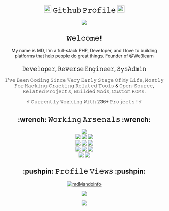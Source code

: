 <h2 align="center"><img src="https://emojipedia-us.s3.dualstack.us-west-1.amazonaws.com/thumbs/120/twitter/259/trophy_1f3c6.png" width="23px"> 𝙶𝚒𝚝𝚑𝚞𝚋 𝙿𝚛𝚘𝚏𝚒𝚕𝚎 <img src="https://emojipedia-us.s3.dualstack.us-west-1.amazonaws.com/thumbs/120/twitter/259/trophy_1f3c6.png" width="23px"></h2>

<p align=center>
  <img src="https://github-profile-trophy.vercel.app/?username=mdMandoinfo&theme=onedark"/>
</p>

<h2 align="center">𝚆𝚎𝚕𝚌𝚘𝚖𝚎!</h2>
<p align=center>
  My name is MD, I'm a full-stack PHP, Developer, and I love to building platforms that help people do great things. Founder of @We3learn
</p>

<h3><p align=center>
  𝙳𝚎𝚟𝚎𝚕𝚘𝚙𝚎𝚛, 𝚁𝚎𝚟𝚎𝚛𝚜𝚎 𝙴𝚗𝚐𝚒𝚗𝚎𝚎𝚛, 𝚂𝚢𝚜𝙰𝚍𝚖𝚒𝚗
</p></h3>

<p align=center>
  𝙸'𝚟𝚎 𝙱𝚎𝚎𝚗 𝙲𝚘𝚍𝚒𝚗𝚐 𝚂𝚒𝚗𝚌𝚎 𝚅𝚎𝚛𝚢 𝙴𝚊𝚛𝚕𝚢 𝚂𝚝𝚊𝚐𝚎 𝙾𝚏 𝙼𝚢 𝙻𝚒𝚏𝚎, 𝙼𝚘𝚜𝚝𝚕𝚢 𝙵𝚘𝚛 𝙷𝚊𝚌𝚔𝚒𝚗𝚐-𝙲𝚛𝚊𝚌𝚔𝚒𝚗𝚐 𝚁𝚎𝚕𝚊𝚝𝚎𝚍 𝚃𝚘𝚘𝚕𝚜 & 𝙾𝚙𝚎𝚗-𝚂𝚘𝚞𝚛𝚌𝚎,
  𝚁𝚎𝚕𝚊𝚝𝚎𝚍 𝙿𝚛𝚘𝚓𝚎𝚌𝚝𝚜, 𝙱𝚞𝚒𝚕𝚍𝚎𝚍 𝙼𝚘𝚍𝚜, 𝙲𝚞𝚜𝚝𝚘𝚖 𝚁𝙾𝙼𝚜. <br>
</p>

<p align=center>
  ⚡ 𝙲𝚞𝚛𝚛𝚎𝚗𝚝𝚕𝚢 𝚆𝚘𝚛𝚔𝚒𝚗𝚐 𝚆𝚒𝚝𝚑 236+ 𝙿𝚛𝚘𝚓𝚎𝚌𝚝𝚜 ! ⚡
</p>

<h2 align="center">:wrench: 𝚆𝚘𝚛𝚔𝚒𝚗𝚐 𝙰𝚛𝚜𝚎𝚗𝚊𝚕𝚜 :wrench:</h2>

<p align=center>
  <img src="https://img.shields.io/badge/-Laravel-3776AB?style=for-the-badge&logo=laravel&logoColor=red"> <br>
  <img src="https://img.shields.io/badge/-PHP-3776AB?style=for-the-badge&logo=php&logoColor=white">
  <img src="https://img.shields.io/badge/-Python-3776AB?style=for-the-badge&logo=python&logoColor=white">
  <img src="https://img.shields.io/badge/-JavaScript-black?style=for-the-badge&logo=javascript&logoColor=eed718"> <br>
  <img src="https://img.shields.io/badge/-HTML5-E34F26?style=for-the-badge&logo=html5&logoColor=white">
  <img src="https://img.shields.io/badge/-CSS3-1572B6?style=for-the-badge&logo=css3&logoColor=white">
  <img src="https://img.shields.io/badge/-Bootstrap-563D7C?style=for-the-badge&logo=bootstrap&logoColor=white"> <br>
  <img src="https://img.shields.io/badge/-MySQL-003B57?style=for-the-badge&logo=MySQL&logoColor=white">
  <img src="https://img.shields.io/badge/-SQL-003B57?style=for-the-badge&logo=SQL&logoColor=white">
  <img src="https://img.shields.io/badge/-Git-F05032?style=for-the-badge&logo=Git&logoColor=white"> <br> 
  <img src="https://img.shields.io/badge/-Linux-black?style=for-the-badge&logo=Linux&logoColor=white">
  <img src="https://img.shields.io/badge/-Windows-0078D6?style=for-the-badge&logo=Windows">
</p>

<h2 align="center">:pushpin: 𝙿𝚛𝚘𝚏𝚒𝚕𝚎 𝚅𝚒𝚎𝚠𝚜 :pushpin:</h2>
<p align="center"><a href="https://twitter.com/mdMandoinfo" target="blank"><img src="https://img.shields.io/twitter/follow/mdMandoinfo" alt="mdMandoinfo"/></a> </p>

<p align=center>
  <img src="https://profile-counter.glitch.me/mdMandoinfo/count.svg">
</p>

<p align=center>
  <img src="https://metrics.lecoq.io/mdMandoinfo?template=classic">
</p>
